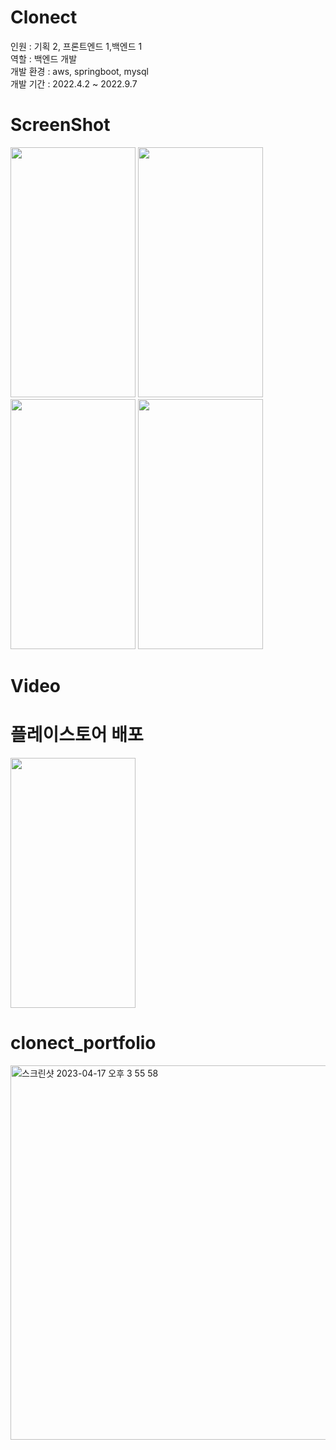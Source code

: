 # Clonect 
인원 : 기획 2, 프론트엔드 1,백엔드 1
<br />
역할 : 백엔드 개발
<br />
개발 환경 : aws, springboot, mysql
<br />
개발 기간 : 2022.4.2 ~ 2022.9.7
<br />

# ScreenShot

<div>
<img src="https://github.com/Controllls/clonect_portfolio/assets/53941701/fbf4b81d-b473-42bb-b5b3-a7c2bbb8b313" width="200" height="400"/>
<img src="https://user-images.githubusercontent.com/53941701/232288276-2e6da8b1-e83a-4a72-b4a5-84a477331884.png" width="200" height="400"/>
<img src="https://user-images.githubusercontent.com/53941701/232288263-5b9e4983-6073-4e6e-8eb1-b78dd8fe96d8.png" width="200" height="400"/>
<img src="https://user-images.githubusercontent.com/53941701/232288281-4241f1c5-cdfc-49f0-b273-122581b456ec.png" width="200" height="400"/>
</div>

# Video

# 플레이스토어 배포
<div>
<img src="https://user-images.githubusercontent.com/53941701/232288295-6bda59f7-6150-4170-bbdf-65e548ae9bc1.png" width="200" height="400"/>
</div>



# clonect_portfolio
<img width="599" alt="스크린샷 2023-04-17 오후 3 55 58" src="https://user-images.githubusercontent.com/53941701/232407793-f36b5395-3555-400d-a142-e2dcdd9e22b5.png">
